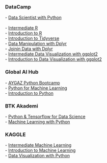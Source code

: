 <h3>DataCamp</h3>
 - <a href="https://www.datacamp.com/statement-of-accomplishment/track/eb7026e17d8e342625b5c4d58013614d16dbf231">
    Data Scientist with Python
  </a>
  <br>
  <br>
  - <a href="https://raw.githubusercontent.com/AshNumpy/ashnumpy/main/Certs/R/intermediate%20r.png">
    Intermediate R
  </a>
  <br>
  - <a href="https://raw.githubusercontent.com/AshNumpy/ashnumpy/main/Certs/R/intro%20to%20r.png">
    Introduction to R
  </a>
  <br>
  - <a href="https://raw.githubusercontent.com/AshNumpy/ashnumpy/main/Certs/R/intro%20tidyverse.png">
    Introduction to Tidyverse
  </a>
  <br>
  - <a href="https://raw.githubusercontent.com/AshNumpy/ashnumpy/main/Certs/R/manipulation%20dplyr.png">
    Data Manipulation with Dplyr
  </a>
  <br>
  - <a href="https://raw.githubusercontent.com/AshNumpy/ashnumpy/main/Certs/R/joining%20dplyr.png">
    Joinin Data with Dplyr
  </a>
  <br>
  - <a href="https://raw.githubusercontent.com/AshNumpy/ashnumpy/main/Certs/R/intermediate%20ggplot2.png">
    Intermediate Data Visualization with ggplot2
  </a>
  <br>
  - <a href="https://raw.githubusercontent.com/AshNumpy/ashnumpy/main/Certs/R/intro%20ggplot1.png">
    Introduction to Data Visualization with ggplot2
  </a>


<h3>Global AI Hub</h3>
 - <a href="https://globalaihub.com/verify/?certificate=eyJ1c2VyLWlkIjoxNTUzODksImNvdXJzZS1pZCI6MTE4MTA4LCJjZXJ0LWlkIjoiMTE4MTE2In0=">
    AYGAZ Python Bootcamp
  </a>
  <br>
  - <a href="https://globalaihub.com/verify/?certificate=eyJ1c2VyLWlkIjoxNTUzODksImNvdXJzZS1pZCI6MTEyODY0LCJjZXJ0LWlkIjoiMTEzMjYzIn0=">
    Python for Machine Learning
  </a>
  <br>
  - <a href="https://globalaihub.com/verify/?certificate=eyJ1c2VyLWlkIjoxNTUzODksImNvdXJzZS1pZCI6MTEwNTQ4LCJjZXJ0LWlkIjoiMTEwODkxIn0=">
    Introduction to Python
  </a>

<h3>BTK Akademi</h3>
 - <a href="https://www.btkakademi.gov.tr/portal/certificate/validate?certificateId=GoDfnGKyNB">
    Python & Tensorflow for Data Science
  </a>
  <br>
  - <a href="https://www.btkakademi.gov.tr/portal/certificate/validate?certificateId=L8dcnWaqYO">
    Machine Learning with Python
  </a>


<h3>KAGGLE</h3>
 - <a href="https://raw.githubusercontent.com/AshNumpy/ashnumpy/main/Certs/Py/Intermediate%20Machine%20Learning.png">
    Intermediate Machine Learning
  </a>
  <br>
  - <a href="https://raw.githubusercontent.com/AshNumpy/ashnumpy/main/Certs/Py/Introduction%20to%20Machine%20Learning.png">
    Introduction to Machine Learning
  </a>
  <br>
  - <a href="https://raw.githubusercontent.com/AshNumpy/ashnumpy/main/Certs/Py/Data%20Visualization.png">
    Data Visualization with Python
  </a>

